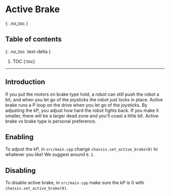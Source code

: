 

# **Active Brake**
{: .no_toc }

## Table of contents
{: .no_toc .text-delta }

1. TOC
{:toc}


---

## Introduction  
If you put the motors on brake type hold, a robot can still push the robot a bit, and when you let go of the joysticks the robot just locks in place. Active brake runs a P loop on the drive when you let go of the joysticks. By adjusting the kP, you adjust how hard the robot fights back. If you make it smaller, there will be a larger dead zone and you'll coast a little bit. Active brake vs brake type is personal preference.

## Enabling  
To adjust the kP, in `src/main.cpp` change `chassis.set_active_brake(0)` to whatever you like! We suggest around `0.1`.

## Disabling  
To disable active brake, in `src/main.cpp` make sure the kP is 0 with `chassis.set_active_brake(0)`.